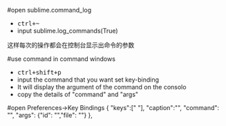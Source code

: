 #open sublime.command_log 
- <kbd>ctrl+~</kbd> 
- input sublime.log_commands(True)

这样每次的操作都会在控制台显示出命令的参数

#use command in command windows
- <kbd>ctrl+shift+p</kbd>
- input the command that you want set key-binding
- It will display the argument of the command on the consolo
- copy the details of "command" and "args"

#open Preferences->Key Bindings
{
    "keys":[" "], 
    "caption":"",
    "command": "", 
    "args": {"id": "","file": ""} 
    },